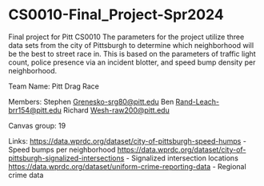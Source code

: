 # CS0010-Final_Project-Spr2024
Final project for Pitt CS0010
The parameters for the project utilize three data sets from the city of Pittsburgh to determine which neighborhood will be the best to street race in. This is based on the parameters of traffic light count, police presence via an incident blotter, and speed bump density per neighborhood.

Team Name: Pitt Drag Race

Members: 
Stephen Grenesko-srg80@pitt.edu
Ben Rand-Leach-brr154@pitt.edu
Richard Wesh-raw200@pitt.edu

Canvas group: 19

Links:
https://data.wprdc.org/dataset/city-of-pittsburgh-speed-humps - Speed bumps per neighborhood
https://data.wprdc.org/dataset/city-of-pittsburgh-signalized-intersections - Signalized intersection locations
https://data.wprdc.org/dataset/uniform-crime-reporting-data - Regional crime data